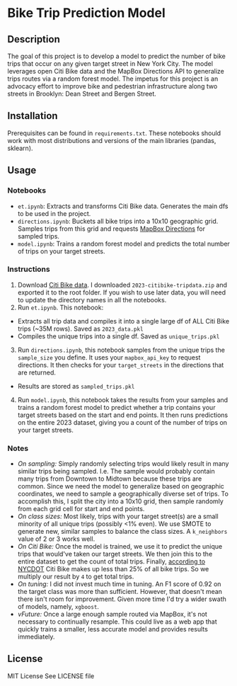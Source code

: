 # Bike Trip Prediction Model

## Description
The goal of this project is to develop a model to predict the number of bike trips that occur on any given target street in New York City. The model leverages open Citi Bike data and the MapBox Directions API to generalize trips routes via a random forest model. The impetus for this project is an advocacy effort to improve bike and pedestrian infrastructure along two streets in Brooklyn: Dean Street and Bergen Street.

## Installation
Prerequisites can be found in `requirements.txt`. These notebooks should work with most distributions and versions of the main libraries (pandas, sklearn).

## Usage
### Notebooks
- `et.ipynb`: Extracts and transforms Citi Bike data. Generates the main dfs to be used in the project.
- `directions.ipynb`: Buckets all bike trips into a 10x10 geographic grid. Samples trips from this grid and requests [MapBox Directions](https://docs.mapbox.com/api/navigation/directions/) for sampled trips.
- `model.ipynb`: Trains a random forest model and predicts the total number of trips on your target streets.

### Instructions
1. Download [Citi Bike data](https://s3.amazonaws.com/tripdata/index.html). I downloaded `2023-citibike-tripdata.zip` and exported it to the root folder. If you wish to use later data, you will need to update the directory names in all the notebooks.
2. Run `et.ipynb`. This notebook: 
  - Extracts all trip data and compiles it into a single large df of ALL Citi Bike trips (~35M rows). Saved as `2023_data.pkl`
  - Compiles the unique trips into a single df. Saved as `unique_trips.pkl`
3. Run `directions.ipynb`, this notebook samples from the unique trips the `sample_size` you define. It uses your `mapbox_api_key` to request directions. It then checks for your `target_streets` in the directions that are returned.
- Results are stored as `sampled_trips.pkl`
4. Run `model.ipynb`, this notebook takes the results from your samples and trains a random forest model to predict whether a trip contains your target streets based on the start and end points. It then runs predictions on the entire 2023 dataset, giving you a count of the number of trips on your target streets.

### Notes
- *On sampling:* Simply randomly selecting trips would likely result in many similar trips being sampled. I.e. The sample would probably contain many trips from Downtown to Midtown because these trips are common. Since we need the model to generalize based on geographic coordinates, we need to sample a geographically diverse set of trips. To accomplish this, I split the city into a 10x10 grid, then sample randomly from each grid cell for start and end points.
- *On class sizes:* Most likely, trips with your target street(s) are a small minority of all unique trips (possibly <1% even). We use SMOTE to generate new, similar samples to balance the class sizes. A `k_neighbors` value of 2 or 3 works well.
- *On Citi Bike:* Once the model is trained, we use it to predict the unique trips that would've taken our target streets. We then join this to the entire dataset to get the count of total trips. Finally, [according to NYCDOT](https://www.nyc.gov/office-of-the-mayor/news/847-23/mayor-adams-dot-commissioner-rodriguez-lyft-expansion-improvements-citi-bike-system) Citi Bike makes up less than 25% of all bike trips. So we multiply our result by `4` to get total trips.
- *On tuning:* I did not invest much time in tuning. An F1 score of 0.92 on the target class was more than sufficient. However, that doesn't mean there isn't room for improvement. Given more time I'd try a wider swath of models, namely, `xgboost`. 
- *vFuture:* Once a large enough sample routed via MapBox, it's not necessary to continually resample. This could live as a web app that quickly trains a smaller, less accurate model and provides results immediately.

## License
MIT License
See LICENSE file